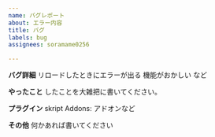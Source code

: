 ```yaml
---
name: バグレポート
about: エラー内容
title: バグ
labels: bug
assignees: soramame0256

---
```


**バグ詳細**
リロードしたときにエラーが出る 機能がおかしい など

**やったこと**
したことを大雑把に書いてください。

**プラグイン**
skript
Addons:
アドオンなど

**その他**
何かあれば書いてください
